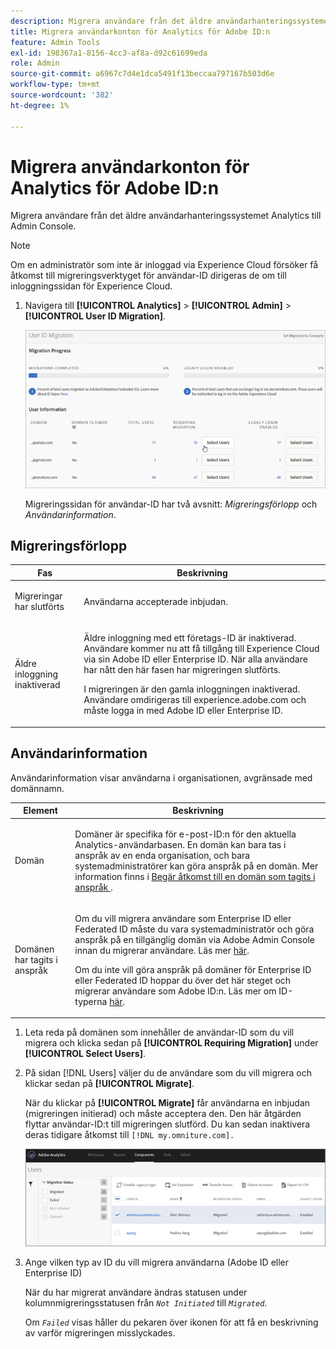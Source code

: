 ```yaml
---
description: Migrera användare från det äldre användarhanteringssystemet Analytics till Admin Console.
title: Migrera användarkonton för Analytics för Adobe ID:n
feature: Admin Tools
exl-id: 198367a1-8156-4cc3-af8a-d92c61699eda
role: Admin
source-git-commit: a6967c7d4e1dca5491f13beccaa797167b503d6e
workflow-type: tm+mt
source-wordcount: '382'
ht-degree: 1%

---
```


# Migrera användarkonton för Analytics för Adobe ID:n

Migrera användare från det äldre användarhanteringssystemet Analytics till Admin Console.

>[!NOTE]
>
>Om en administratör som inte är inloggad via Experience Cloud försöker få åtkomst till migreringsverktyget för användar-ID dirigeras de om till inloggningssidan för Experience Cloud.

1. Navigera till **[!UICONTROL Analytics]** > **[!UICONTROL Admin]** > **[!UICONTROL User ID Migration]**.

   ![](/help/admin/tools/user-management/user-migration/assets/migration-progress.png)

   Migreringssidan för användar-ID har två avsnitt: *Migreringsförlopp* och *Användarinformation*.

## Migreringsförlopp

<table id="table_F9F1CFF762C745E198CB075A02BA2DDA"> 
   <thead> 
   <tr> 
      <th colname="col1" class="entry"> Fas </th> 
      <th colname="col2" class="entry"> Beskrivning </th> 
   </tr>
   </thead>
   <tbody> 
   <tr> 
      <td colname="col1"> <p>Migreringar har slutförts </p> </td> 
      <td colname="col2"> <p>Användarna accepterade inbjudan. </p> </td> 
   </tr> 
   <tr> 
      <td colname="col1"> <p>Äldre inloggning inaktiverad </p> </td> 
      <td colname="col2"> <p>Äldre inloggning med ett företags-ID är inaktiverad. Användare kommer nu att få tillgång till Experience Cloud via sin Adobe ID eller Enterprise ID. När alla användare har nått den här fasen har migreringen slutförts. </p> <p>I migreringen är den gamla inloggningen inaktiverad. Användare omdirigeras till <span class="filepath"> experience.adobe.com</span> och måste logga in med Adobe ID eller Enterprise ID. </p> </td> 
   </tr> 
   </tbody> 
   </table>

## Användarinformation

Användarinformation visar användarna i organisationen, avgränsade med domännamn.

<table id="table_3822E27AF81E4A188562FEB5131548A5"> 
<thead> 
<tr> 
   <th colname="col1" class="entry"> Element </th> 
   <th colname="col2" class="entry"> Beskrivning </th> 
</tr>
</thead>
<tbody> 
<tr> 
   <td colname="col1"> <p>Domän </p> </td> 
   <td colname="col2"> <p>Domäner är specifika för e-post-ID:n för den aktuella Analytics-användarbasen. En domän kan bara tas i anspråk av en enda organisation, och bara systemadministratörer kan göra anspråk på en domän. Mer information finns i <a href="https://helpx.adobe.com/se/enterprise/help/request-access-to-claimed-domain.html"> Begär åtkomst till en domän som tagits i anspråk </a>. </p> </td> 
</tr> 
<tr> 
   <td colname="col1"> <p>Domänen har tagits i anspråk </p> </td> 
   <td colname="col2"> <p>Om du vill migrera användare som Enterprise ID eller Federated ID måste du vara systemadministratör och göra anspråk på en tillgänglig domän via Adobe Admin Console innan du migrerar användare. Läs mer <a href="https://helpx.adobe.com/se/enterprise/help/identity.html"> här</a>. </p> <p>Om du inte vill göra anspråk på domäner för Enterprise ID eller Federated ID hoppar du över det här steget och migrerar användare som Adobe ID:n. Läs mer om ID-typerna <a href="https://helpx.adobe.com/se/enterprise/help/identity.html"> här</a>. </p> </td> 
</tr> 
</tbody> 
</table>

1. Leta reda på domänen som innehåller de användar-ID som du vill migrera och klicka sedan på **[!UICONTROL Requiring Migration]** under **[!UICONTROL Select Users]**.
1. På sidan [!DNL Users] väljer du de användare som du vill migrera och klickar sedan på **[!UICONTROL Migrate]**.

   När du klickar på **[!UICONTROL Migrate]** får användarna en inbjudan (migreringen initierad) och måste acceptera den. Den här åtgärden flyttar användar-ID:t till migreringen slutförd. Du kan sedan inaktivera deras tidigare åtkomst till `[!DNL my.omniture.com].`

   ![](/help/admin/tools/user-management/user-migration/assets/user-info.png)

1. Ange vilken typ av ID du vill migrera användarna (Adobe ID eller Enterprise ID)

   När du har migrerat användare ändras statusen under kolumnmigreringsstatusen från *`Not Initiated`* till *`Migrated`*.

   Om *`Failed`* visas håller du pekaren över ikonen för att få en beskrivning av varför migreringen misslyckades.
